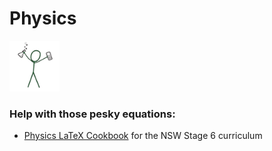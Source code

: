 # Physics

<img src="../media/prof_stick_logo.png" width="80">

### Help with those pesky equations:

* [Physics LaTeX Cookbook](../docs/physics/physics_latex_cookbook.html) for the NSW Stage 6 curriculum
